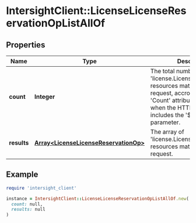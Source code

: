 # IntersightClient::LicenseLicenseReservationOpListAllOf

## Properties

| Name | Type | Description | Notes |
| ---- | ---- | ----------- | ----- |
| **count** | **Integer** | The total number of &#39;license.LicenseReservationOp&#39; resources matching the request, accross all pages. The &#39;Count&#39; attribute is included when the HTTP GET request includes the &#39;$inlinecount&#39; parameter. | [optional] |
| **results** | [**Array&lt;LicenseLicenseReservationOp&gt;**](LicenseLicenseReservationOp.md) | The array of &#39;license.LicenseReservationOp&#39; resources matching the request. | [optional] |

## Example

```ruby
require 'intersight_client'

instance = IntersightClient::LicenseLicenseReservationOpListAllOf.new(
  count: null,
  results: null
)
```

